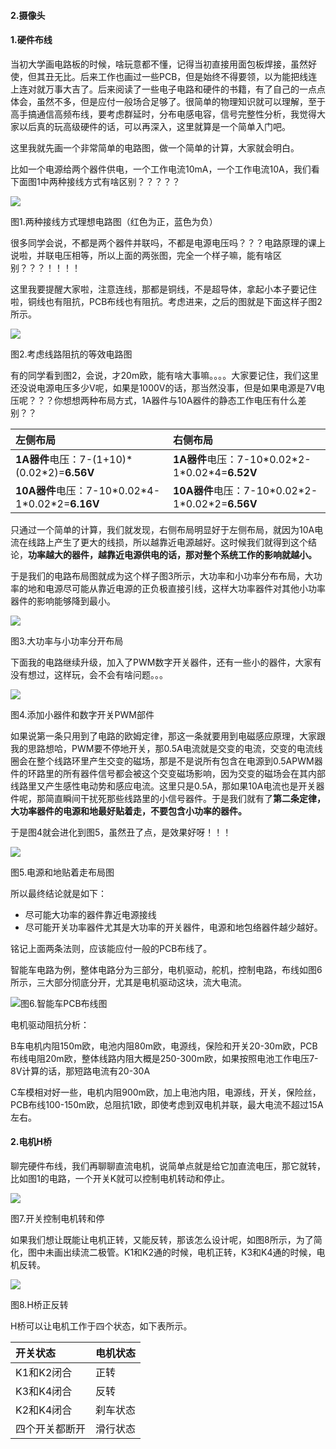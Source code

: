 #### 

#### 2.摄像头

#### 1.硬件布线

当初大学画电路板的时候，啥玩意都不懂，记得当初直接用面包板焊接，虽然好使，但其丑无比。后来工作也画过一些PCB，但是始终不得要领，以为能把线连上连对就万事大吉了。后来阅读了一些电子电路和硬件的书籍，有了自己的一点点体会，虽然不多，但是应付一般场合足够了。很简单的物理知识就可以理解，至于高手搞通信高频布线，要考虑群延时，分布电感电容，信号完整性分析，我觉得大家以后真的玩高级硬件的话，可以再深入，这里就算是一个简单入门吧。

这里我就先画一个非常简单的电路图，做一个简单的计算，大家就会明白。

比如一个电源给两个器件供电，一个工作电流10mA，一个工作电流10A，我们看下面图1中两种接线方式有啥区别？？？？？

![](/assets/EmbeddedSystem_S2_P1.png)

图1.两种接线方式理想电路图（红色为正，蓝色为负）

很多同学会说，不都是两个器件并联吗，不都是电源电压吗？？？电路原理的课上说啦，并联电压相等，所以上面的两张图，完全一个样子嘛，能有啥区别？？？！！！！

这里我要提醒大家啦，注意连线，那都是铜线，不是超导体，拿起小本子要记住啦，铜线也有阻抗，PCB布线也有阻抗。考虑进来，之后的图就是下面这样子图2所示。

![](/assets/EmbeddedSystem_S2_P2.png)

图2.考虑线路阻抗的等效电路图

有的同学看到图2，会说，才20m欧，能有啥大事嘛。。。。大家要记住，我们这里还没说电源电压多少V呢，如果是1000V的话，那当然没事，但是如果电源是7V电压呢？？？你想想两种布局方式，1A器件与10A器件的静态工作电压有什么差别？？

| 左侧布局 | 右侧布局 |
| :--- | :--- |
| **1A器件**电压：7-\(1+10\)\*\(0.02\*2\)=**6.56V** | **1A器件**电压：7-10\*0.02\*2-1\*0.02\*4=**6.52V** |
| **10A器件**电压：7-10\*0.02\*4-1\*0.02\*2=**6.16V** | **10A器件**电压：7-10\*0.02\*2-1\*0.02\*2=**6.56V** |

只通过一个简单的计算，我们就发现，右侧布局明显好于左侧布局，就因为10A电流在线路上产生了更大的线损，所以越靠近电源越好。这时候我们就得到这个结论，**功率越大的器件，越靠近电源供电的话，那对整个系统工作的影响就越小。**

于是我们的电路布局图就成为这个样子图3所示，大功率和小功率分布布局，大功率的地和电源尽可能从靠近电源的正负极直接引线，这样大功率器件对其他小功率器件的影响能够降到最小。

![](/assets/EmbeddedSystem_S2_P3.png)

图3.大功率与小功率分开布局

下面我的电路继续升级，加入了PWM数字开关器件，还有一些小的器件，大家有没有想过，这样玩，会不会有啥问题。。。

![](/assets/EmbeddedSystem_S2_P4.png)

图4.添加小器件和数字开关PWM部件

如果说第一条只用到了电路的欧姆定律，那这一条就要用到电磁感应原理，大家跟我的思路想哈，PWM要不停地开关，那0.5A电流就是交变的电流，交变的电流线圈会在整个线路环里产生交变的磁场，那是不是说所有包含在电源到0.5APWM器件的环路里的所有器件信号都会被这个交变磁场影响，因为交变的磁场会在其内部线路里又产生感性电动势和感应电流。这里只是0.5A，那如果10A电流也是开关器件呢，那简直瞬间干扰死那些线路里的小信号器件。于是我们就有了**第二条定律，大功率器件的电源和地最好贴着走，不要包含小功率的器件。**

于是图4就会进化到图5，虽然丑了点，是效果好呀！！！

![](/assets/EmbeddedSystem_S2_P5.png)

图5.电源和地贴着走布局图

所以最终结论就是如下：

* 尽可能大功率的器件靠近电源接线
* 尽可能开关功率器件尤其是大功率的开关器件，电源和地包络器件越少越好。

铭记上面两条法则，应该能应付一般的PCB布线了。

智能车电路为例，整体电路分为三部分，电机驱动，舵机，控制电路，布线如图6所示，三大部分彻底分开，尤其是电机驱动这块，流大电流。

![](/assets/EmbeddedSystem_S2_P0.png)图6.智能车PCB布线图

电机驱动阻抗分析：

B车电机内阻150m欧，电池内阻80m欧，电源线，保险和开关20-30m欧，PCB布线电阻20m欧，整体线路内阻大概是250-300m欧，如果按照电池工作电压7-8V计算的话，那短路电流有20-30A

C车模相对好一些，电机内阻900m欧，加上电池内阻，电源线，开关，保险丝，PCB布线100-150m欧，总阻抗1欧，即使考虑到双电机并联，最大电流不超过15A左右。

#### 2.电机H桥

聊完硬件布线，我们再聊聊直流电机，说简单点就是给它加直流电压，那它就转，比如图1的电路，一个开关K就可以控制电机转动和停止。

![](/assets/EmbeddedSystem_S2_P6.png)

图7.开关控制电机转和停

如果我们想让既能让电机正转，又能反转，那该怎么设计呢，如图8所示，为了简化，图中未画出续流二极管。K1和K2通的时候，电机正转，K3和K4通的时候，电机反转。

![](/assets/EmbeddedSystem_S2_P7.png)

图8.H桥正反转

H桥可以让电机工作于四个状态，如下表所示。

| 开关状态 | 电机状态 |
| :--- | :--- |
| K1和K2闭合 | 正转 |
| K3和K4闭合 | 反转 |
| K2和K4闭合 | 刹车状态 |
| 四个开关都断开 | 滑行状态 |



